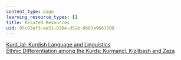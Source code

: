 ```yaml
---
content_type: page
learning_resource_types: []
title: Related Resources
uid: 95c82af3-ae51-020e-d52e-8683a9663380
---
```


[Kurd\_lal: Kurdish Language and Linguistics](http://archive.is/fCn77)  
[Ethnic Differentiation among the Kurds: Kurmancî, Kizilbash and Zaza](http://members.tripod.com/~zaza_kirmanc/research/paul.htm)